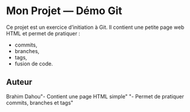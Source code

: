 # Mon Projet — Démo Git

Ce projet est un exercice d’initiation à Git.
Il contient une petite page web HTML et permet de pratiquer :
- commits,
- branches,
- tags,
- fusion de code.

## Auteur
Brahim Dahou"- Contient une page HTML simple" 
"- Permet de pratiquer commits, branches et tags" 
